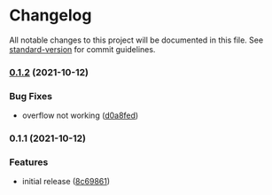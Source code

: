 # Changelog

All notable changes to this project will be documented in this file. See [standard-version](https://github.com/conventional-changelog/standard-version) for commit guidelines.

### [0.1.2](https://github.com/codesandbox-app/static-template/compare/v0.1.1...v0.1.2) (2021-10-12)


### Bug Fixes

* overflow not working ([d0a8fed](https://github.com/codesandbox-app/static-template/commit/d0a8fed61ba582731aadda65752ddf07a0845e0d))

### 0.1.1 (2021-10-12)


### Features

* initial release ([8c69861](https://github.com/codesandbox-app/static-template/commit/8c69861b88cb7ad7ca912dd32243e19c013a564e))
